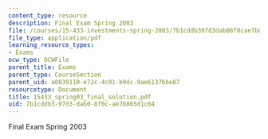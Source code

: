 ```yaml
---
content_type: resource
description: Final Exam Spring 2003
file: /courses/15-433-investments-spring-2003/7b1cddb397d3dab08f0cae7b865d1c64_15433_spring03_final_solution.pdf
file_type: application/pdf
learning_resource_types:
- Exams
ocw_type: OCWFile
parent_title: Exams
parent_type: CourseSection
parent_uid: a0839110-e72c-4c01-b9dc-9ae6137bbe87
resourcetype: Document
title: 15433_spring03_final_solution.pdf
uid: 7b1cddb3-97d3-dab0-8f0c-ae7b865d1c64
---
```

Final Exam Spring 2003

